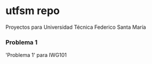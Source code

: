 # utfsm repo
Proyectos para Universidad Técnica Federico Santa María

### Problema 1
'Problema 1' para IWG101

